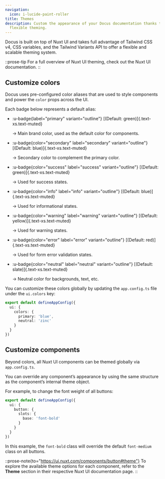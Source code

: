 ```yaml
---
navigation:
  icon: i-lucide-paint-roller
title: Themes
description: Custom the appearance of your Docus documentation thanks to Nuxt UI
  flexible theming.
---
```


Docus is built on top of Nuxt UI and takes full advantage of Tailwind CSS v4, CSS variables, and the Tailwind Variants API to offer a flexible and scalable theming system.

::prose-tip
For a full overview of Nuxt UI theming, check out the Nuxt UI documentation.
::

## **Customize colors**

Docus uses pre-configured color aliases that are used to style components and power the `color` props across the UI.

Each badge below represents a default alias:

- :u-badge{label="primary" variant="outline"}
  [(Default: green)]{.text-xs.text-muted}

  → Main brand color, used as the default color for components.
- :u-badge{color="secondary" label="secondary" variant="outline"}
  [(Default: blue)]{.text-xs.text-muted}

  → Secondary color to complement the primary color.
- :u-badge{color="success" label="success" variant="outline"}
  [(Default: green)]{.text-xs.text-muted}

  → Used for success states.
- :u-badge{color="info" label="info" variant="outline"}
  [(Default: blue)]{.text-xs.text-muted}

  → Used for informational states.
- :u-badge{color="warning" label="warning" variant="outline"}
  [(Default: yellow)]{.text-xs.text-muted}

  → Used for warning states.
- :u-badge{color="error" label="error" variant="outline"}
  [(Default: red)]{.text-xs.text-muted}

  → Used for form error validation states.
- :u-badge{color="neutral" label="neutral" variant="outline"}
  [(Default: slate)]{.text-xs.text-muted}

  → Neutral color for backgrounds, text, etc.

You can customize these colors globally by updating the `app.config.ts` file under the `ui.colors` key:

```ts [app.config.ts]
export default defineAppConfig({
  ui: {
    colors: {
      primary: 'blue',
      neutral: 'zinc'
    }
  }
})
```

## **Customize components**

Beyond colors, all Nuxt UI components can be themed globally via `app.config.ts`.

You can override any component’s appearance by using the same structure as the component’s internal theme object.

For example, to change the font weight of all buttons:

```ts [app.config.ts]
export default defineAppConfig({
  ui: {
    button: {
      slots: {
        base: 'font-bold'
      }
    }
  }
})
```

In this example, the `font-bold` class will override the default `font-medium` class on all buttons.

::prose-note{to="https://ui.nuxt.com/components/button#theme"}
To explore the available theme options for each component, refer to the **Theme** section in their respective Nuxt UI documentation page.
::
